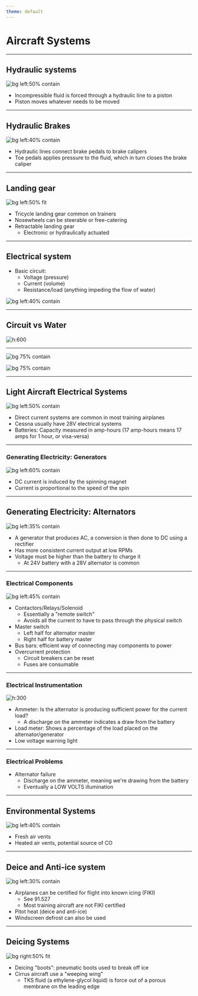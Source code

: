 ```yaml
---
theme: default
---
```


# Aircraft Systems

---

## Hydraulic systems

![bg left:50% contain](images/image-57.png)

- Incompressible fluid is forced through a hydraulic line to a piston
- Piston moves whatever needs to be moved

---

## Hydraulic Brakes

![bg left:40% contain](images/image-56.png)

- Hydraulic lines connect brake pedals to brake calipers
- Toe pedals applies pressure to the fluid, which in turn closes the brake caliper

---

## Landing gear

![bg left:50% fit](images/image-55.png)

- Tricycle landing gear common on trainers
- Nosewheels can be steerable or free-catering
- Retractable landing gear
  - Electronic or hydraulically actuated

---

## Electrical system

- Basic circuit:
  - Voltage (pressure)
  - Current (volume)
  - Resistance/load (anything impeding the flow of water)

![bg left:40% contain](images/image-58.png)

---

## Circuit vs Water

![h:600](images/image-59.png)

---

![bg 75% contain](images/image-60.png)

![bg 75% contain](images/image-61.png)

---

## Light Aircraft Electrical Systems

![bg left:50% contain](images/image-62.png)

- Direct current systems are common in most training airplanes
- Cessna usually have 28V electrical systems
- Batteries: Capacity measured in amp-hours (17 amp-hours means 17 amps for 1 hour, or visa-versa)

---

### Generating Electricity: Generators

![bg left:60% contain](images/image-63.png)

- DC current is induced by the spinning magnet
- Current is proportional to the speed of the spin

---

## Generating Electricity: Alternators

![bg left:35% contain](images/image-64.png)

- A generator that produces AC, a conversion is then done to DC using a rectifier
- Has more consistent current output at low RPMs
- Voltage must be higher than the battery to charge it
  - At 24V battery with a 28V alternator is common

---

### Electrical Components

![bg left:45% contain](images/image-66.png)

- Contactors/Relays/Solenoid
  - Essentially a "remote switch"
  - Avoids all the current to have to pass through the physical switch
- Master switch
  - Left half for alternator master
  - Right half for battery master
- Bus bars: efficient way of connecting may components to power
- Overcurrent protection
  - Circuit breakers can be reset
  - Fuses are consumable

---

### Electrical Instrumentation

![h:300](images/image-65.png)

- Ammeter: Is the alternator is producing sufficient power for the current load?
  - A discharge on the ammeter indicates a draw from the battery
- Load meter: Shows a percentage of the load placed on the alternator/generator
- Low voltage warning light

---

### Electrical Problems

- Alternator failure
  - Discharge on the ammeter, meaning we're drawing from the battery
  - Eventually a LOW VOLTS illumination

---

## Environmental Systems

![bg left:40% contain](images/image-67.png)

- Fresh air vents
- Heated air vents, potential source of CO

---

## Deice and Anti-ice system

![bg left:30% contain](images/image-68.png)

- Airplanes can be certified for flight into known icing (FIKI)
  - See 91.527
  - Most training aircraft are not FIKI certified
- Pitot heat (deice and anti-ice)
- Windscreen defrost can also be used

---

## Deicing Systems

![bg right:50% fit](images/image-69.png)

- Deicing "boots": pneumatic boots used to break off ice
- Cirrus aircraft use a "weeping wing"
  - TKS fluid (a ethylene-glycol liquid) is force out of a porous membrane on the leading edge
